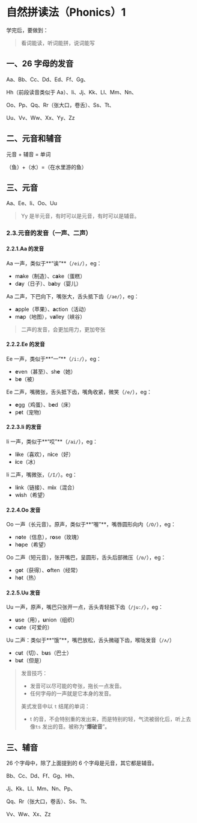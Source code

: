 # 自然拼读法（Phonics）1

学完后，要做到：

> 看词能读，听词能拼，说词能写

## 一、26 字母的发音

Aa、Bb、Cc、Dd、Ed、Ff、Gg、

Hh（前段读音类似于 Aa）、Ii、Jj、Kk、Ll、Mm、Nn、

Oo、Pp、Qq、Rr（张大口，卷舌）、Ss、Tt、

Uu、Vv、Ww、Xx、Yy、Zz

## 二、元音和辅音

元音 + 辅音 = 单词

（鱼）+（水）=（在水里游的鱼）

## 三、元音

Aa、Ee、Ii、Oo、Uu

> Yy 是半元音，有时可以是元音，有时可以是辅音。

### 2.3.元音的发音（一声、二声）

#### 2.2.1.Aa 的发音

Aa 一声，类似于**“诶”**（`/ei/`），eg：

- m**a**ke（制造）、c**a**ke（蛋糕）
- d**a**y（日子）、b**a**by（婴儿）

Aa 二声，下巴向下，嘴张大，舌头抵下齿（`/ae/`），eg：

- **a**pple（苹果）、**a**ction（活动）
- m**a**p（地图），v**a**lley（峡谷）

> 二声的发音，会更加用力，更加夸张

#### 2.2.2.Ee 的发音

Ee 一声，类似于**“一”**（`/i:/`），eg：

- **e**ven（甚至）、sh**e**（她）
- b**e**（被）

Ee 二声，嘴微张，舌头抵下齿，嘴角收紧，微笑（`/e/`），eg：

- **e**gg（鸡蛋）、b**e**d（床）
- p**e**t（宠物）

#### 2.2.3.Ii 的发音

Ii 一声，类似于**“哎”**（`/ai/`），eg：

- l**i**ke（喜欢），n**i**ce（好）
- **i**ce（冰）

Ii 二声，嘴微张，（`/I/`）。eg：

- l**i**nk（链接）、m**i**x（混合）
- w**i**sh（希望）

#### 2.2.4.Oo 发音

Oo 一声（长元音）。原声，类似于**“喔”**，嘴唇圆形向内（`/O/`），eg：

- n**o**te（信息），r**o**se（玫瑰）
- h**o**pe（希望）

Oo 二声（短元音），张开嘴巴，呈圆形，舌头后部微压（`/ɒ/`），eg：

- g**o**t（获得）、**o**ften（经常）
- h**o**t（热）

#### 2.2.5.Uu 发音

Uu 一声，原声，嘴巴只张开一点，舌头青轻抵下齿（`/ju:/`），eg：

- **u**se（用），**u**nion（组织）
- c**u**te（可爱的）

Uu 二声：类似于**“饿”**，嘴巴放松，舌头微碰下齿，喉咙发音（`/ʌ/`）

- c**u**t（切）、b**u**s（巴士）
- b**u**t（但是）

> 发音技巧：
>
> - 发音可以尽可能的夸张，拖长一点发音。
> - 任何字母的一声就是它本身的发音。
>
> 美式发音中以 `t` 结尾的单词：
>
> - t 的音，不会特别重的发出来，而是特别的轻，气流被弱化后，听上去像`ts` 发出的音。被称为“**爆破音**”。

## 三、辅音

26 个字母中，除了上面提到的 6 个字母是元音，其它都是辅音。

Bb、Cc、Dd、Ff、Gg、Hh、

Jj、Kk、Ll、Mm、Nn、Pp、

Qq、Rr（张大口，卷舌）、Ss、Tt、

Vv、Ww、Xx、Zz
